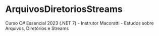 # ArquivosDiretoriosStreams
Curso C# Essencial 2023 (.NET 7) - Instrutor Macoratti - Estudos sobre Arquivos, Diretórios e Streams
